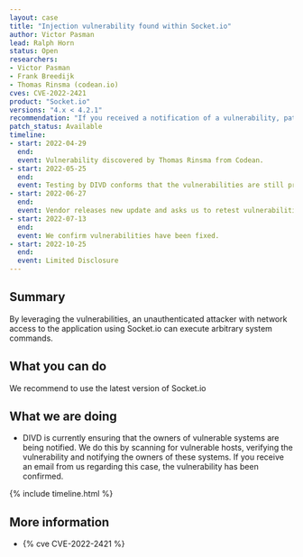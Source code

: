 ```yaml
---
layout: case
title: "Injection vulnerability found within Socket.io"
author: Victor Pasman
lead: Ralph Horn
status: Open
researchers:
- Victor Pasman
- Frank Breedijk
- Thomas Rinsma (codean.io)
cves: CVE-2022-2421
product: "Socket.io"
versions: "4.x < 4.2.1"
recommendation: "If you received a notification of a vulnerability, patch your system with the information provided in this notification."
patch_status: Available
timeline:
- start: 2022-04-29
  end:
  event: Vulnerability discovered by Thomas Rinsma from Codean.
- start: 2022-05-25
  end:
  event: Testing by DIVD conforms that the vulnerabilities are still present in the product.
- start: 2022-06-27
  end:
  event: Vendor releases new update and asks us to retest vulnerabilities.
- start: 2022-07-13
  end:
  event: We confirm vulnerabilities have been fixed.
- start: 2022-10-25
  end:
  event: Limited Disclosure
---
```


## Summary
By leveraging the vulnerabilities, an unauthenticated attacker with network access to the application using Socket.io can execute arbitrary system commands.

## What you can do
We recommend to use the latest version of Socket.io

## What we are doing

* DIVD is currently ensuring that the owners of vulnerable systems are being notified. We do this by scanning for vulnerable hosts, verifying the vulnerability and notifying the owners of these systems. If you receive an email from us regarding this case, the vulnerability has been confirmed.

{% include timeline.html %}

## More information

* {% cve CVE-2022-2421 %}

